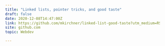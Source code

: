 ```yaml
---
title: "Linked lists, pointer tricks, and good taste"
draft: false
date: 2020-12-08T14:47:00Z
link: https://github.com/mkirchner/linked-list-good-taste?utm_medium=RSS&utm_source=hune
site: github.com
topic: Webdev  

---
```


